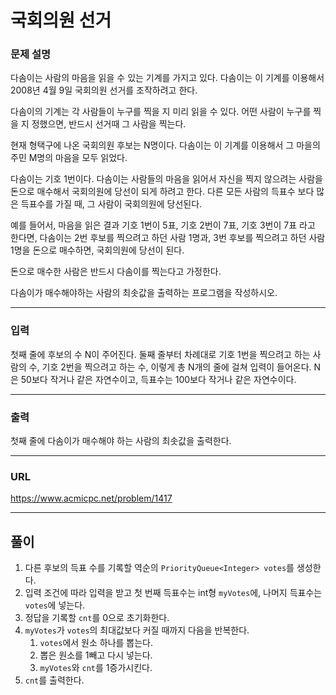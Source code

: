 # 국회의원 선거

### 문제 설명

다솜이는 사람의 마음을 읽을 수 있는 기계를 가지고 있다. 다솜이는 이 기계를 이용해서 2008년 4월 9일 국회의원 선거를 조작하려고 한다.

다솜이의 기계는 각 사람들이 누구를 찍을 지 미리 읽을 수 있다. 어떤 사람이 누구를 찍을 지 정했으면, 반드시 선거때 그 사람을 찍는다.

현재 형택구에 나온 국회의원 후보는 N명이다. 다솜이는 이 기계를 이용해서 그 마을의 주민 M명의 마음을 모두 읽었다.

다솜이는 기호 1번이다. 다솜이는 사람들의 마음을 읽어서 자신을 찍지 않으려는 사람을 돈으로 매수해서 국회의원에 당선이 되게 하려고 한다. 다른 모든 사람의 득표수 보다 많은 득표수를 가질 때, 그 사람이 국회의원에 당선된다.

예를 들어서, 마음을 읽은 결과 기호 1번이 5표, 기호 2번이 7표, 기호 3번이 7표 라고 한다면, 다솜이는 2번 후보를 찍으려고 하던 사람 1명과, 3번 후보를 찍으려고 하던 사람 1명을 돈으로 매수하면, 국회의원에 당선이 된다.

돈으로 매수한 사람은 반드시 다솜이를 찍는다고 가정한다.

다솜이가 매수해야하는 사람의 최솟값을 출력하는 프로그램을 작성하시오.

-----------
### 입력

첫째 줄에 후보의 수 N이 주어진다. 둘째 줄부터 차례대로 기호 1번을 찍으려고 하는 사람의 수, 기호 2번을 찍으려고 하는 수, 이렇게 총 N개의 줄에 걸쳐 입력이 들어온다. N은 50보다 작거나 같은 자연수이고, 득표수는 100보다 작거나 같은 자연수이다.

-----------
### 출력

첫째 줄에 다솜이가 매수해야 하는 사람의 최솟값을 출력한다.

-----------
### URL

https://www.acmicpc.net/problem/1417

-----------
## 풀이
1. 다른 후보의 득표 수를 기록할 역순의 `PriorityQueue<Integer> votes`를 생성한다.
2. 입력 조건에 따라 입력을 받고 첫 번째 득표수는 int형 `myVotes`에, 나머지 득표수는 `votes`에 넣는다.
3. 정답을 기록할 `cnt`를 0으로 초기화한다.
4. `myVotes`가 `votes`의 최대값보다 커질 때까지 다음을 반복한다.
   1. `votes`에서 원소 하나를 뽑는다.
   2. 뽑은 원소를 1빼고 다시 넣는다.
   3. `myVotes`와 `cnt`를 1증가시킨다.
5. `cnt`를 출력한다.